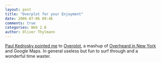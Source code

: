 ```yaml
---
layout: post
title: "Overplot for your Enjoyment"
date: 2006-07-06 09:46
comments: true
categories: Web 2.0
author: Oliver Thylmann
---
```





[Paul Kedrosky pointed me](http://paul.kedrosky.com/archives/2006/06/28/hooked_on_overp.html) to [Overplot](http://persistent.info/overplot/?), a mashup of [Overheard in New York](http://www.overheardinnewyork.com/) and Google Maps. In general useless but fun to surf through and a wonderful time waster.







